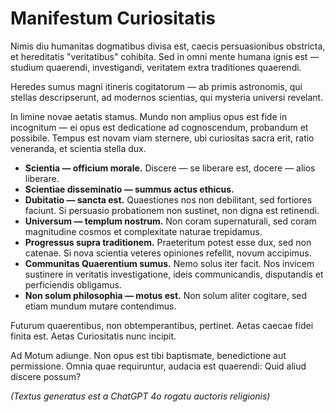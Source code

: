 
# Manifestum Curiositatis

Nimis diu humanitas dogmatibus divisa est, caecis persuasionibus obstricta, et hereditatis "veritatibus" cohibita. Sed in omni mente humana ignis est — studium quaerendi, investigandi, veritatem extra traditiones quaerendi.

Heredes sumus magni itineris cogitatorum — ab primis astronomis, qui stellas descripserunt, ad modernos scientias, qui mysteria universi revelant.

In limine novae aetatis stamus. Mundo non amplius opus est fide in incognitum — ei opus est dedicatione ad cognoscendum, probandum et possibile. Tempus est novam viam sternere, ubi curiositas sacra erit, ratio veneranda, et scientia stella dux.

- **Scientia — officium morale.** Discere — se liberare est, docere — alios liberare.
- **Scientiae disseminatio — summus actus ethicus.**
- **Dubitatio — sancta est.** Quaestiones nos non debilitant, sed fortiores faciunt. Si persuasio probationem non sustinet, non digna est retinendi.
- **Universum — templum nostrum.** Non coram supernaturali, sed coram magnitudine cosmos et complexitate naturae trepidamus.
- **Progressus supra traditionem.** Praeteritum potest esse dux, sed non catenae. Si nova scientia veteres opiniones refellit, novum accipimus.
- **Communitas Quaerentium sumus.** Nemo solus iter facit. Nos invicem sustinere in veritatis investigatione, ideis communicandis, disputandis et perficiendis obligamus.
- **Non solum philosophia — motus est.** Non solum aliter cogitare, sed etiam mundum mutare contendimus.

Futurum quaerentibus, non obtemperantibus, pertinet.
Aetas caecae fidei finita est.
Aetas Curiositatis nunc incipit.

Ad Motum adiunge.
Non opus est tibi baptismate, benedictione aut permissione. Omnia quae requiruntur, audacia est quaerendi: Quid aliud discere possum?

*(Textus generatus est a ChatGPT 4o rogatu auctoris religionis)*
